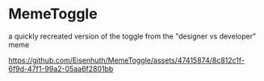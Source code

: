 # MemeToggle
a quickly recreated version of the toggle from the "designer vs developer" meme

https://github.com/Eisenhuth/MemeToggle/assets/47415874/8c812c1f-6f9d-47f1-99a2-05aa6f2801bb

